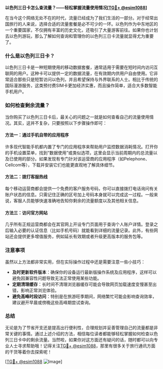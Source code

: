 **以色列三日卡怎么查流量？——轻松掌握流量使用情况[[TG💪+ @esim1088](https://t.me/s/esim1088)]**

在当今这个网络无处不在的时代，流量已经成为了我们生活的一部分。对于经常出国旅行的人来说，选择合适的流量套餐是必不可少的一环。以色列作为中东地区的一个重要国家，不仅拥有丰富的历史文化，还吸引了大量游客前往。如果你也计划去以色列游玩，那么了解如何查询和管理你的以色列三日卡流量就显得尤为重要了。

### 什么是以色列三日卡？

以色列三日卡是一种短期使用的移动数据套餐，通常适用于需要在短时间内访问互联网的用户。这种卡可以提供一定的数据流量，在有效期内供用户自由使用。它非常适合那些只是短暂访问以色列，并且希望保持与外界联系的人士。相比于传统的国际漫游服务，这类预付费SIM卡更加经济实惠，而且操作简单，适合大多数智能手机用户。

### 如何检查剩余流量？

当你购买了以色列三日卡后，最关心的问题之一就是如何查看自己的流量使用情况。其实，这并不复杂，只要按照以下步骤操作即可：

#### 方法一：通过手机自带的应用程序

许多现代智能手机都内置了专门的应用程序来帮助用户监控数据消耗情况。打开你的手机设置菜单，找到“数据使用”或类似选项，这里会显示当前周期内的总流量以及已使用的部分。如果发现有专门针对该运营商的应用程序（如Pelephone、Cellcom等），下载并安装它们也能更直观地了解具体细节。

#### 方法二：拨打客服热线

每个移动运营商都会提供一个免费的客户服务号码，你可以直接拨打电话询问有关账户状态的信息。只需记住正确的区号加上号码本身就可以完成这一过程。一般来说，客服人员能够快速准确地告知你剩余的流量额度以及其他相关信息。

#### 方法三：访问官方网站

几乎所有正规运营商都会在其官网上开设专门页面用于查询个人账户详情。登录之后输入必要的认证信息（比如手机号码）就能看到详细的流量记录。此外，有些网站还会提供更多增值服务，例如延长有效期或者升级更高版本的服务包等。

### 注意事项

虽然以上方法都非常实用，但在实际操作过程中还是需要注意一些小技巧：

- **及时更新软件版本**：确保你的设备运行最新版操作系统及应用程序，这样可以避免因兼容性问题导致无法正常使用某些功能。
- **定期清理缓存**：长时间不清理浏览器缓存可能会导致网页加载速度变慢甚至出错，影响正常浏览体验。
- **避免高峰时段访问**：特别是在旅游旺季期间，网络繁忙可能会影响查询效率，建议避开早晨或傍晚这些高峰期尝试查询。

### 总结

无论是为了节省开支还是提高出行便利性，合理规划并妥善管理自己的流量都是非常关键的事情。通过上述介绍的方法，相信每位读者都能够轻松掌握如何检查以色列三日卡中的剩余流量。当然啦，如果你对这方面还有疑问的话，随时都可以向专业人士寻求帮助哦！记得关注[TG💪+ @esim1088](https://t.me/s/esim1088)，那里有很多关于旅行通讯方面的干货等着你去探索呢！

[[TG💪+ @esim1088](https://t.me/s/esim1088) ![Image](https://i.postimg.cc/4NQfJmqS/Snipaste-2025-05-13-00-14-12.png)]